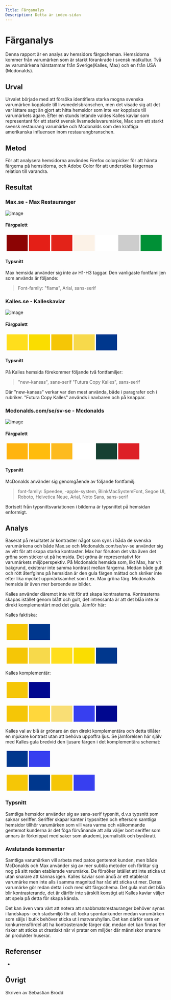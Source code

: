 ```yaml
---
Title: Färganalys
Description: Detta är index-sidan
---
```


Färganalys
=======================

Denna rapport är en analys av hemsidors färgscheman. Hemsidorna kommer från varumärken som är starkt förankrade i svensk matkultur. Två av varumärkena härstammar från Sverige(Kalles, Max) och en från USA (Mcdonalds). 

Urval
-----------------------

Urvalet började med att försöka identifiera starka mogna svenska varumärken kopplade till livsmedelsbranschen, men det visade sig att det var lättare sagt än gjort att hitta hemsidor som inte var kopplade till varumärkets ägare. Efter en stunds letande valdes Kalles kaviar som representant för ett starkt svensk livsmedelsvarumärke, Max som ett starkt svensk restaurang varumärke och Mcdonalds som den kraftiga amerikanska influensen inom restaurangbranschen. 

Metod
-----------------------

För att analysera hemsidorna användes Firefox colorpicker för att hämta färgerna på hemsidorna, och Adobe Color för att undersöka färgernas relation till varandra.

Resultat
-----------------------

### Max.se - Max Restauranger
![image](%assets_url%/img/max_se.png)
#### Färgpalett
<table style="border-spacing: 4px; border-collapse: separate">
<tr>
<td style="height: 50px; width: 50px; background-color: #8c0404">
<td style="height: 50px; width: 50px; background-color: #e41f17">
<td style="height: 50px; width: 50px; background-color: #E32319">
<td style="height: 50px; width: 50px; background-color: #fcf2e7">
<td style="height: 50px; width: 50px; background-color: #ffffff">
<td style="height: 50px; width: 50px; background-color: #cdcdcd">
<td style="height: 50px; width: 50px; background-color: #009036">
</tr>
</table>

#### Typsnitt
Max hemsida använder sig inte av H1-H3 taggar.
Den vanligaste fontfamiljen som används är följande:
>Font-family: "flama", Arial, sans-serif


### Kalles.se - Kalleskaviar

![image](%assets_url%/img/kalles_se.png)

#### Färgpalett
<table style="border-spacing: 4px; border-collapse: separate">
<tr>
<td style="height: 50px; width: 50px; background-color: #ffde1c">
<td style="height: 50px; width: 50px; background-color: #fadd00">
<td style="height: 50px; width: 50px; background-color: #f5c606">
<td style="height: 50px; width: 50px; background-color: #f7d94b">
<td style="height: 50px; width: 50px; background-color: #00378d">

</tr>
</table>

#### Typsnitt
På Kalles hemsida förekommer följande två fontfamiljer:
>"new-kansas", sans-serif
>"Futura Copy Kalles", sans-serif

Där "new-kansas" verkar var den mest använda, både i paragrafer och i rubriker. "Futura Copy Kalles" används i navbaren och på knappar.

### Mcdonalds.com/se/sv-se - Mcdonalds
![image](%assets_url%/img/mcdonalds_se.png)
#### Färgpalett
<table style="border-spacing: 4px; border-collapse: separate">
<tr>
<td style="height: 50px; width: 50px; background-color: #ffb40e">
<td style="height: 50px; width: 50px; background-color: #ffbc0d">
<td style="height: 50px; width: 50px; background-color: #fdbb1f">
<td style="height: 50px; width: 50px; background-color: #ffffff">
<td style="height: 50px; width: 50px; background-color: #164032">
<td style="height: 50px; width: 50px; background-color: #dd2026">

</tr>
</table>

#### Typsnitt
McDonalds använder sig genomgående av följande fontfamilj:

> font-family: Speedee, -apple-system, BlinkMacSystemFont, Segoe UI, Roboto, Helvetica Neue, Arial, Noto Sans, sans-serif

Bortsett från typsnittsvariationen i bilderna är typsnittet på hemsidan enformigt.

Analys
-----------------------

Baserat på resultatet är kontraster något som syns i båda de svenska varumärkena och både Max.se och Mcdonalds.com/se/sv-se använder sig av vitt för att skapa starka kontraster. Max har förutom det vita även det gröna som sticker ut på hemsida. Det gröna är representativt för varumärkets miljöperspektiv. På Mcdonalds hemsida som, likt Max, har vit bakgrund, existerar inte samma kontrast mellan färgerna. Medan både gult och rött återfginns på hemsidan är den gula färgen mättad och skriker inte efter lika mycket uppmärksamhet som t.ex. Max gröna färg. Mcdonalds hemsida är även mer beroende av bilder.

Kalles använder däremot inte vitt för att skapa kontrasterna. Kontrasterna skapas istället genom blått och gult, det intressanta är att det blåa inte är direkt komplementärt med det gula. Jämför här:

Kalles faktiska:
<table style="border-spacing: 4px; border-collapse: separate">
<tr>
<td style="height: 50px; width: 50px; background-color: #f5c606">
<td style="height: 50px; width: 50px; background-color: #00378d">

</tr>
</table>
<table style="border-spacing: 4px; border-collapse: separate">
<tr>
<td style="height: 50px; width: 50px; background-color: #f5c606">
<td style="height: 50px; width: 50px; background-color: #f7d94b">
<td style="height: 50px; width: 50px; background-color: #ffde1c">
<td style="height: 50px; width: 50px; background-color: #fadd00">
<td style="height: 50px; width: 50px; background-color: #00378d">
</tr>
</table>
Kalles komplementär:
<table style="border-spacing: 4px; border-collapse: separate">
<tr>
<td style="height: 50px; width: 50px; background-color: #f5c606">
<td style="height: 50px; width: 50px; background-color: #00078F">
</tr>
</table>
<table style="border-spacing: 4px; border-collapse: separate">
<tr>
<td style="height: 50px; width: 50px; background-color: #F5C606">
<td style="height: 50px; width: 50px; background-color: #FFD73C">
<td style="height: 50px; width: 50px; background-color: #F9DE75">
<td style="height: 50px; width: 50px; background-color: #373FF0">
<td style="height: 50px; width: 50px; background-color: #00078F">
</tr>
</table>

Kalles val av blå är grönare än den direkt komplementära och detta tillåter en mjukare kontrast utan att behöva uppoffra ljus.  Se jämförelsen här själv med Kalles gula bredvid den ljusare färgen i det komplementära schemat:
<table style="border-spacing: 4px; border-collapse: separate">
<tr>
<td style="height: 50px; width: 50px; background-color: #00378d">
<td style="height: 50px; width: 50px; background-color: #373FF0">
</tr>
</table>
<table style="border-spacing: 4px; border-collapse: separate">
<tr>
<td style="height: 50px; width: 50px; background-color: #f5c606">
<td style="height: 50px; width: 50px; background-color: #00378d">
<td style="height: 50px; width: 50px; background-color: #f5c606">
<td style="height: 50px; width: 50px; background-color: #373FF0">
</tr>
</table>

### Typsnitt

Samtliga hemsidor använder sig av sans-serif typsnitt, d.v.s typsnitt som saknar seriffer. Seriffer skapar kanter i typsnitten och eftersom samtliga hemsidor tillhör varumärken som vill vara varma och välkomnande gentemot kunderna är det föga förvånande att alla väljer bort seriffer som annars är förknippat med saker som akademi, journalistik och byråkrati. 

### Avslutande kommentar

Samtliga varumärken vill arbeta med patos gentemot kunden, men både McDonalds och Max använder sig av mer subtila metoder och förlitar sig nog på sitt redan etablerade varumärke. De försöker istället att inte sticka ut utan snarare att kännas igen. Kalles kaviar som ändå är ett etablerat varumärke men inte alls i samma magnitud har råd att sticka ut mer. Deras varumärke gör redan detta i och med sitt färgschema. Det gula mot det blåa blir kontrasterande, det är därför inte särskilt konstigt att Kalles kaviar väljer att spela på detta för skapa känsla. 

Det kan även vara värt att notera att snabbmatsrestauranger behöver synas i landskaps- och stadsmiljö för att locka spontankunder medan varumärken som säljs i butik behöver sticka ut i matvaruhyllan. Det kan därför vara en konkurrensfördel att ha kontrasterande färger där, medan det kan finnas fler risker att sticka ut drastiskt när vi pratar om miljöer där människor snarare än produkter huserar. 

Referenser
-----------------------

-

Övrigt
-----------------------

Skriven av Sebastian Brodd